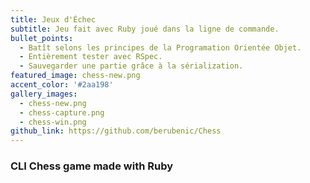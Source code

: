 ```yaml
---
title: Jeux d'Échec
subtitle: Jeu fait avec Ruby joué dans la ligne de commande.
bullet_points: 
  - Batît selons les principes de la Programation Orientée Objet.
  - Entièrement tester avec RSpec.
  - Sauvegarder une partie grâce à la sérialization.
featured_image: chess-new.png
accent_color: '#2aa198'
gallery_images:
  - chess-new.png
  - chess-capture.png
  - chess-win.png
github_link: https://github.com/berubenic/Chess
---
```

### CLI Chess game made with Ruby
